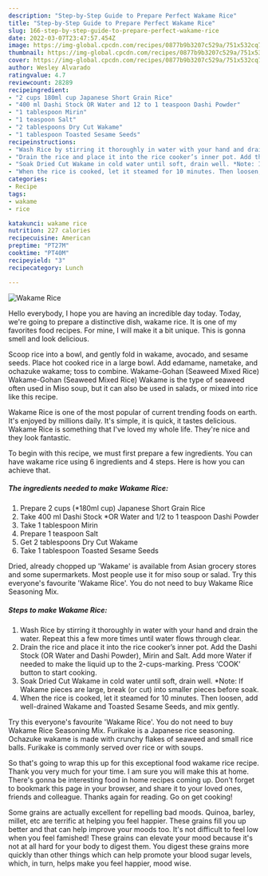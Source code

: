```yaml
---
description: "Step-by-Step Guide to Prepare Perfect Wakame Rice"
title: "Step-by-Step Guide to Prepare Perfect Wakame Rice"
slug: 166-step-by-step-guide-to-prepare-perfect-wakame-rice
date: 2022-03-07T23:47:57.454Z
image: https://img-global.cpcdn.com/recipes/0877b9b3207c529a/751x532cq70/wakame-rice-recipe-main-photo.jpg
thumbnail: https://img-global.cpcdn.com/recipes/0877b9b3207c529a/751x532cq70/wakame-rice-recipe-main-photo.jpg
cover: https://img-global.cpcdn.com/recipes/0877b9b3207c529a/751x532cq70/wakame-rice-recipe-main-photo.jpg
author: Wesley Alvarado
ratingvalue: 4.7
reviewcount: 28289
recipeingredient:
- "2 cups 180ml cup Japanese Short Grain Rice"
- "400 ml Dashi Stock OR Water and 12 to 1 teaspoon Dashi Powder"
- "1 tablespoon Mirin"
- "1 teaspoon Salt"
- "2 tablespoons Dry Cut Wakame"
- "1 tablespoon Toasted Sesame Seeds"
recipeinstructions:
- "Wash Rice by stirring it thoroughly in water with your hand and drain the water. Repeat this a few more times until water flows through clear."
- "Drain the rice and place it into the rice cooker’s inner pot. Add the Dashi Stock (OR Water and Dashi Powder), Mirin and Salt. Add more Water if needed to make the liquid up to the 2-cups-marking. Press ‘COOK’ button to start cooking."
- "Soak Dried Cut Wakame in cold water until soft, drain well. *Note: If Wakame pieces are large, break (or cut) into smaller pieces before soak."
- "When the rice is cooked, let it steamed for 10 minutes. Then loosen, add well-drained Wakame and Toasted Sesame Seeds, and mix gently."
categories:
- Recipe
tags:
- wakame
- rice

katakunci: wakame rice 
nutrition: 227 calories
recipecuisine: American
preptime: "PT27M"
cooktime: "PT40M"
recipeyield: "3"
recipecategory: Lunch

---
```



![Wakame Rice](https://img-global.cpcdn.com/recipes/0877b9b3207c529a/751x532cq70/wakame-rice-recipe-main-photo.jpg)

Hello everybody, I hope you are having an incredible day today. Today, we're going to prepare a distinctive dish, wakame rice. It is one of my favorites food recipes. For mine, I will make it a bit unique. This is gonna smell and look delicious.

Scoop rice into a bowl, and gently fold in wakame, avocado, and sesame seeds. Place hot cooked rice in a large bowl. Add edamame, nametake, and ochazuke wakame; toss to combine. Wakame-Gohan (Seaweed Mixed Rice) Wakame-Gohan (Seaweed Mixed Rice) Wakame is the type of seaweed often used in Miso soup, but it can also be used in salads, or mixed into rice like this recipe.

Wakame Rice is one of the most popular of current trending foods on earth. It's enjoyed by millions daily. It's simple, it is quick, it tastes delicious. Wakame Rice is something that I've loved my whole life. They're nice and they look fantastic.


To begin with this recipe, we must first prepare a few ingredients. You can have wakame rice using 6 ingredients and 4 steps. Here is how you can achieve that.

<!--inarticleads1-->

##### The ingredients needed to make Wakame Rice:

1. Prepare 2 cups (*180ml cup) Japanese Short Grain Rice
1. Take 400 ml Dashi Stock *OR Water and 1/2 to 1 teaspoon Dashi Powder
1. Take 1 tablespoon Mirin
1. Prepare 1 teaspoon Salt
1. Get 2 tablespoons Dry Cut Wakame
1. Take 1 tablespoon Toasted Sesame Seeds


Dried, already chopped up &#39;Wakame&#39; is available from Asian grocery stores and some supermarkets. Most people use it for miso soup or salad. Try this everyone&#39;s favourite &#39;Wakame Rice&#39;. You do not need to buy Wakame Rice Seasoning Mix. 

<!--inarticleads2-->

##### Steps to make Wakame Rice:

1. Wash Rice by stirring it thoroughly in water with your hand and drain the water. Repeat this a few more times until water flows through clear.
1. Drain the rice and place it into the rice cooker’s inner pot. Add the Dashi Stock (OR Water and Dashi Powder), Mirin and Salt. Add more Water if needed to make the liquid up to the 2-cups-marking. Press ‘COOK’ button to start cooking.
1. Soak Dried Cut Wakame in cold water until soft, drain well. *Note: If Wakame pieces are large, break (or cut) into smaller pieces before soak.
1. When the rice is cooked, let it steamed for 10 minutes. Then loosen, add well-drained Wakame and Toasted Sesame Seeds, and mix gently.


Try this everyone&#39;s favourite &#39;Wakame Rice&#39;. You do not need to buy Wakame Rice Seasoning Mix. Furikake is a Japanese rice seasoning. Ochazuke wakame is made with crunchy flakes of seaweed and small rice balls. Furikake is commonly served over rice or with soups. 

So that's going to wrap this up for this exceptional food wakame rice recipe. Thank you very much for your time. I am sure you will make this at home. There's gonna be interesting food in home recipes coming up. Don't forget to bookmark this page in your browser, and share it to your loved ones, friends and colleague. Thanks again for reading. Go on get cooking!

Some grains are actually excellent for repelling bad moods. Quinoa, barley, millet, etc are terrific at helping you feel happier. These grains fill you up better and that can help improve your moods too. It's not difficult to feel low when you feel famished! These grains can elevate your mood because it's not at all hard for your body to digest them. You digest these grains more quickly than other things which can help promote your blood sugar levels, which, in turn, helps make you feel happier, mood wise.
